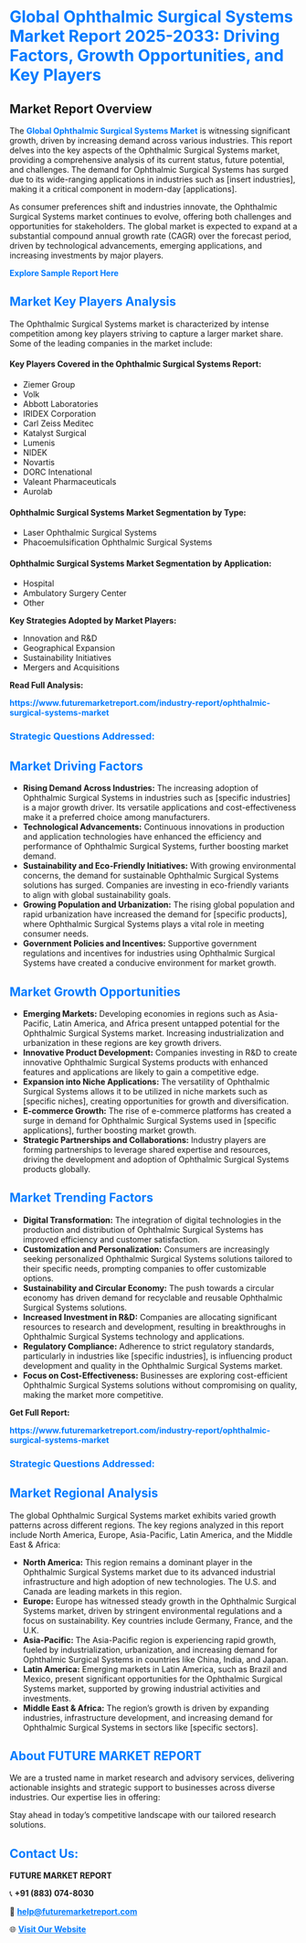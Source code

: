 <h1 style="color: #007BFF;">Global Ophthalmic Surgical Systems Market Report 2025-2033: Driving Factors, Growth Opportunities, and Key Players</h1>

<section id="overview">
<h2>Market Report Overview</h2>
<p>The <a href="https://www.futuremarketreport.com/industry-report/ophthalmic-surgical-systems-market" style="color: #007BFF; text-decoration: none;"><strong>Global Ophthalmic Surgical Systems Market</strong></a> is witnessing significant growth, driven by increasing demand across various industries. This report delves into the key aspects of the Ophthalmic Surgical Systems market, providing a comprehensive analysis of its current status, future potential, and challenges. The demand for Ophthalmic Surgical Systems has surged due to its wide-ranging applications in industries such as [insert industries], making it a critical component in modern-day [applications].</p>
<p>As consumer preferences shift and industries innovate, the Ophthalmic Surgical Systems market continues to evolve, offering both challenges and opportunities for stakeholders. The global market is expected to expand at a substantial compound annual growth rate (CAGR) over the forecast period, driven by technological advancements, emerging applications, and increasing investments by major players.</p>
</section>

<section id="overview">
<p><a href="https://www.futuremarketreport.com/request-sample/reportId=98181" style="color: #007BFF; text-decoration: none;"><strong>Explore Sample Report Here</strong></a></p>
</section>

<section id="key-players">
<h2 style="color: #007BFF;">Market Key Players Analysis</h2>
<p>The Ophthalmic Surgical Systems market is characterized by intense competition among key players striving to capture a larger market share. Some of the leading companies in the market include:</p>
<h4>Key Players Covered in the Ophthalmic Surgical Systems Report:</h4>
<ul><li>Ziemer Group</li><li>Volk</li><li>Abbott Laboratories</li><li>IRIDEX Corporation</li><li>Carl Zeiss Meditec</li><li>Katalyst Surgical</li><li>Lumenis</li><li>NIDEK</li><li>Novartis</li><li>DORC Intenational</li><li>Valeant Pharmaceuticals</li><li>Aurolab</li></ul>
<h4>Ophthalmic Surgical Systems Market Segmentation by Type:</h4>
<ul><li>Laser Ophthalmic Surgical Systems</li><li>Phacoemulsification Ophthalmic Surgical Systems</li></ul>

<h4>Ophthalmic Surgical Systems Market Segmentation by Application:</h4>
<ul><li>Hospital</li><li>Ambulatory Surgery Center</li><li>Other</li></ul>
<p><strong>Key Strategies Adopted by Market Players:</strong></p>
<ul>
<li>Innovation and R&D</li>
<li>Geographical Expansion</li>
<li>Sustainability Initiatives</li>
<li>Mergers and Acquisitions</li>
</ul>
</section>

<section>
<p><strong>Read Full Analysis: </strong></p><a href="https://www.futuremarketreport.com/industry-report/ophthalmic-surgical-systems-market" style="color: #007BFF; text-decoration: none;"><strong>https://www.futuremarketreport.com/industry-report/ophthalmic-surgical-systems-market</strong></a>
<h3 style="color: #007BFF;">Strategic Questions Addressed:</h3>
</section>

<section id="driving-factors">
<h2 style="color: #007BFF;">Market Driving Factors</h2>
<ul>
<li><strong>Rising Demand Across Industries:</strong> The increasing adoption of Ophthalmic Surgical Systems in industries such as [specific industries] is a major growth driver. Its versatile applications and cost-effectiveness make it a preferred choice among manufacturers.</li>
<li><strong>Technological Advancements:</strong> Continuous innovations in production and application technologies have enhanced the efficiency and performance of Ophthalmic Surgical Systems, further boosting market demand.</li>
<li><strong>Sustainability and Eco-Friendly Initiatives:</strong> With growing environmental concerns, the demand for sustainable Ophthalmic Surgical Systems solutions has surged. Companies are investing in eco-friendly variants to align with global sustainability goals.</li>
<li><strong>Growing Population and Urbanization:</strong> The rising global population and rapid urbanization have increased the demand for [specific products], where Ophthalmic Surgical Systems plays a vital role in meeting consumer needs.</li>
<li><strong>Government Policies and Incentives:</strong> Supportive government regulations and incentives for industries using Ophthalmic Surgical Systems have created a conducive environment for market growth.</li>
</ul>
</section>

<section id="growth-opportunities">
<h2 style="color: #007BFF;">Market Growth Opportunities</h2>
<ul>
<li><strong>Emerging Markets:</strong> Developing economies in regions such as Asia-Pacific, Latin America, and Africa present untapped potential for the Ophthalmic Surgical Systems market. Increasing industrialization and urbanization in these regions are key growth drivers.</li>
<li><strong>Innovative Product Development:</strong> Companies investing in R&D to create innovative Ophthalmic Surgical Systems products with enhanced features and applications are likely to gain a competitive edge.</li>
<li><strong>Expansion into Niche Applications:</strong> The versatility of Ophthalmic Surgical Systems allows it to be utilized in niche markets such as [specific niches], creating opportunities for growth and diversification.</li>
<li><strong>E-commerce Growth:</strong> The rise of e-commerce platforms has created a surge in demand for Ophthalmic Surgical Systems used in [specific applications], further boosting market growth.</li>
<li><strong>Strategic Partnerships and Collaborations:</strong> Industry players are forming partnerships to leverage shared expertise and resources, driving the development and adoption of Ophthalmic Surgical Systems products globally.</li>
</ul>
</section>

<section id="trending-factors">
<h2 style="color: #007BFF;">Market Trending Factors</h2>
<ul>
<li><strong>Digital Transformation:</strong> The integration of digital technologies in the production and distribution of Ophthalmic Surgical Systems has improved efficiency and customer satisfaction.</li>
<li><strong>Customization and Personalization:</strong> Consumers are increasingly seeking personalized Ophthalmic Surgical Systems solutions tailored to their specific needs, prompting companies to offer customizable options.</li>
<li><strong>Sustainability and Circular Economy:</strong> The push towards a circular economy has driven demand for recyclable and reusable Ophthalmic Surgical Systems solutions.</li>
<li><strong>Increased Investment in R&D:</strong> Companies are allocating significant resources to research and development, resulting in breakthroughs in Ophthalmic Surgical Systems technology and applications.</li>
<li><strong>Regulatory Compliance:</strong> Adherence to strict regulatory standards, particularly in industries like [specific industries], is influencing product development and quality in the Ophthalmic Surgical Systems market.</li>
<li><strong>Focus on Cost-Effectiveness:</strong> Businesses are exploring cost-efficient Ophthalmic Surgical Systems solutions without compromising on quality, making the market more competitive.</li>
</ul>
</section>

<section>
<p><strong>Get Full Report: </strong></p><a href="https://www.futuremarketreport.com/industry-report/ophthalmic-surgical-systems-market" style="color: #007BFF; text-decoration: none;"><strong>https://www.futuremarketreport.com/industry-report/ophthalmic-surgical-systems-market</strong></a>
<h3 style="color: #007BFF;">Strategic Questions Addressed:</h3>
</section>


<section id="regional-analysis">
<h2 style="color: #007BFF;">Market Regional Analysis</h2>
<p>The global Ophthalmic Surgical Systems market exhibits varied growth patterns across different regions. The key regions analyzed in this report include North America, Europe, Asia-Pacific, Latin America, and the Middle East & Africa:</p>
<ul>
<li><strong>North America:</strong> This region remains a dominant player in the Ophthalmic Surgical Systems market due to its advanced industrial infrastructure and high adoption of new technologies. The U.S. and Canada are leading markets in this region.</li>
<li><strong>Europe:</strong> Europe has witnessed steady growth in the Ophthalmic Surgical Systems market, driven by stringent environmental regulations and a focus on sustainability. Key countries include Germany, France, and the U.K.</li>
<li><strong>Asia-Pacific:</strong> The Asia-Pacific region is experiencing rapid growth, fueled by industrialization, urbanization, and increasing demand for Ophthalmic Surgical Systems in countries like China, India, and Japan.</li>
<li><strong>Latin America:</strong> Emerging markets in Latin America, such as Brazil and Mexico, present significant opportunities for the Ophthalmic Surgical Systems market, supported by growing industrial activities and investments.</li>
<li><strong>Middle East & Africa:</strong> The region’s growth is driven by expanding industries, infrastructure development, and increasing demand for Ophthalmic Surgical Systems in sectors like [specific sectors].</li>
</ul>
</section>

<footer>
<h2 style="color: #007BFF;">About FUTURE MARKET REPORT</h2>
<p>We are a trusted name in market research and advisory services, delivering actionable insights and strategic support to businesses across diverse industries. Our expertise lies in offering:</p>

<p>Stay ahead in today’s competitive landscape with our tailored research solutions.</p>

<h2 style="color: #007BFF;">Contact Us:</h2>
<p><strong>FUTURE MARKET REPORT</strong></p>
<p>📞 <strong>+91 (883) 074-8030</strong></p>
<p>📧 <strong><a href="mailto:help@futuremarketreport.com" style="color: #007BFF;">help@futuremarketreport.com</a></strong></p>
<p>🌐 <strong><a href="https://www.futuremarketreport.com/" style="color: #007BFF;">Visit Our Website</a></strong></p>
</footer>
